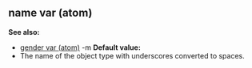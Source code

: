 ## name var (atom)
**See also:**
*   [gender var (atom)](/ref/atom/var/gender.md) -m<!-- -->
**Default value:**
*   The name of the object type with underscores converted to spaces.